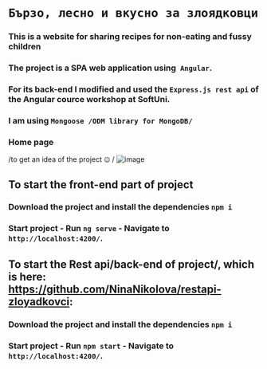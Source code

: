 # `Бързо, лесно и вкусно за злоядковци`

### This is a website for sharing recipes for non-eating and fussy children
### The project is a SPA web application using` Angular`.
### For its back-end I modified and used the `Express.js rest api` of the Angular cource workshop at SoftUni. 
### I am using `Mongoose /ODM library for MongoDB/`

### Home page
/to get an idea of ​​the project `😉` /
![image](https://github.com/NinaNikolova/zloyadkovcy/assets/40785979/1346847a-210c-48d1-a338-3e5930994215)



## To start the front-end part of project

### Download the project and install the dependencies `npm i`
### Start project - Run `ng serve` - Navigate to `http://localhost:4200/`. 

## To start the Rest api/back-end of project/, which is here: https://github.com/NinaNikolova/restapi-zloyadkovci:
### Download the project and install the dependencies `npm i`
### Start project - Run `npm start` - Navigate to `http://localhost:4200/`. 